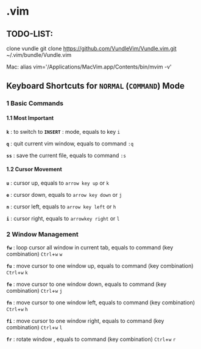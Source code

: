 # .vim

## TODO-LIST:

clone vundle
git clone https://github.com/VundleVim/Vundle.vim.git ~/.vim/bundle/Vundle.vim



Mac:
alias vim='/Applications/MacVim.app/Contents/bin/mvim -v'

## Keyboard Shortcuts for `NORMAL` (`COMMAND`) Mode

### 1 Basic Commands

#### 1.1 Most Important

**`k`** : to switch to **`INSERT`** : mode, equals to key `i`

**`q`** : quit current vim window, equals to command `:q`

**`ss`** : save the current file, equals to command `:s`

#### 1.2 Cursor Movement

**`u`** : cursor up, equals to `arrow key up` or `k`

**`e`** : cursor down, equals to `arrow key down` or `j`

**`n`** : cursor left, equals to `arrow key left` or `h`

**`i`** : cursor right, equals to `arrowkey right` or `l`

### 2 Window Management

**`fw`** : loop cursor all window in current tab, equals to command (key combination) `Ctrl`+`w` `w`

**`fu`** : move cursor to one window up, equals to command (key combination) `Ctrl`+`w` `k`

**`fe`** : move cursor to one window down, equals to command (key combination) `Ctrl`+`w` `j`

**`fn`** : move cursor to one window left, equals to command (key combination) `Ctrl`+`w` `h`

**`fi`** : move cursor to one window right, equals to command (key combination) `Ctrl`+`w` `l`

**`fr`** : rotate window , equals to command (key combination) `Ctrl`+`w` `r`


